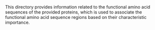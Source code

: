 This directory provides information related to the functional amino acid sequences of the provided proteins, which is used to associate the functional amino acid sequence regions based on their characteristic importance.
